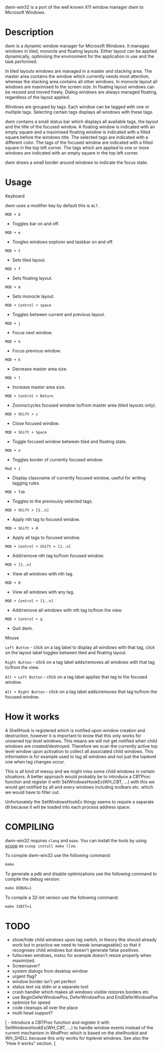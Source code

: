 dwm-win32 is a port of the well known X11 window manager dwm to Microsoft
Windows.

Description
===========

dwm is a dynamic window manager for Microsoft Windows. It manages windows
in tiled, monocle and floating layouts. Either layout can be applied
dynamically, optimising the environment for the application in use and
the task performed.

In tiled layouts windows are managed in a master and stacking area. The
master area contains the window which currently needs most attention,
whereas the stacking area contains all other windows. In monocle layout
all windows are maximised to the screen size. In floating layout windows
can be resized and moved freely. Dialog windows are always managed
floating, regardless of the layout applied.

Windows are grouped by tags. Each window can be tagged with one or
multiple tags. Selecting certain tags displays all windows with these
tags.

dwm contains a small status bar which displays all available tags, the 
layout and the title of the focused window. A floating window is indicated
with an empty square and a maximised floating window is indicated with a
filled square before the windows title. The selected tags are indicated
with a different color. The tags of the focused window are indicated with
a filled square in the top left corner.  The tags which are applied to
one or more windows are indicated with an empty square in the top left
corner.

dwm draws a small border around windows to indicate the focus state.

Usage
=====

 Keyboard

  dwm uses a modifier key by default this is `ALT`.


  `MOD + b`
   - Toggles bar on and off.

  `MOD + e`
   - Toogles windows explorer and taskbar on and off.

  `MOD + t`
   - Sets tiled layout.

  `MOD + f`
   - Sets floating layout.

  `MOD + m`
   - Sets monocle layout.

  `MOD + Control + space`
   - Toggles between current and previous layout.

  `MOD + j`
   - Focus next window.

  `MOD + k`
   - Focus previous window.

  `MOD + h`
   - Decrease master area size.

  `MOD + l`
   - Increase master area size.

  `MOD + Control + Return`
   - Zooms/cycles focused window to/from master area (tiled layouts only).

  `MOD + Shift + c`
   - Close focused window.

  `MOD + Shift + Space`
   - Toggle focused window between tiled and floating state.

  `MOD + n`
   - Toggles border of currently focused window.

  `Mod + i`
   - Display classname of currently focused window, useful for writing
     tagging rules.

  `MOD + Tab`
   - Toggles to the previously selected tags.

  `MOD + Shift + [1..n]`
   - Apply nth tag to focused window.

  `MOD + Shift + 0`
   - Apply all tags to focused window.

  `MOD + Control + Shift + [1..n]`
   - Add/remove nth tag to/from focused window.

  `MOD + [1..n]`
   - View all windows with nth tag.

  `MOD + 0`
   - View all windows with any tag.

  `MOD + Control + [1..n]`
   - Add/remove all windows with nth tag to/from the view.

  `MOD + Control + q`
   - Quit dwm.


 Mouse

  `Left Button`
    - click on a tag label to display all windows with that tag, click
      on the layout label toggles between tiled and floating layout.

  `Right Button`
    - click on a tag label adds/removes all windows with that tag to/from
      the view.

  `Alt + Left Button`
    - click on a tag label applies that tag to the focused window.

  `Alt + Right Button`
    - click on a tag label adds/removes that tag to/from the focused window.


How it works
============

A ShellHook is registered which is notified upon window creation and
destruction, however it is important to know that this only works for
unowned top level windows. This means we will not get notified when child
windows are created/destroyed. Therefore we scan the currently active top
level window upon activation to collect all associated child windows. 
This information is for example used to tag all windows and not just 
the toplevel one when tag changes occur.

This is all kind of messy and we might miss some child windows in certain
situations. A better approach would probably be to introduce a CBTProc 
function and register it with SetWindowsHookEx(WH_CBT, ...) with this we
would get notified by all and every windows including toolbars etc. 
which we would have to filter out.

Unfortunately the SetWindowsHookEx thingy seems to require a separate
dll because it will be loaded into each process address space.

COMPILING
=========

dwm-win32 requires `clang` and `make`. You can install the tools by using
[scoop](https://scoop.sh) as `scoop install make llvm`.

To compile dwm-win32 use the following command:

```cmd
make
```

To generate a pdb and disable optimizations use the following command to compile the debug version:

```cmd
make DEBUG=1
```

To compile a 32-bit version use the following command:

```cmd
make 32BIT=1
```

TODO
====

 - show/hide child windows upon tag switch, in theory this should already
   work but in practice we need to tweak ismanageable() so that it
   recognises child windows but doesn't generate false positives.
 - fullscreen windows, mstsc for example doesn't resize properly when
   maximized.
 - Screensaver?
 - system dialogs from desktop window
 - urgent flag?
 - window border isn't yet perfect
 - status text via stdin or a separate tool
 - crash handler which makes all windows visible restores borders etc
 - use BeginDeferWindowPos, DeferWindowPos and EndDeferWindowPos
 - optimize for speed
 - code cleanups all over the place
 - multi head support?

 [ - introduce a CBTProc function and register it with
     SetWindowsHookEx(WH_CBT, ...) to handle window events instead of the
     current mechanism in WndProc which is based on the shellhookid and 
     WH_SHELL because this only works for toplevel windows. See also the
     "How it works" section. ]
